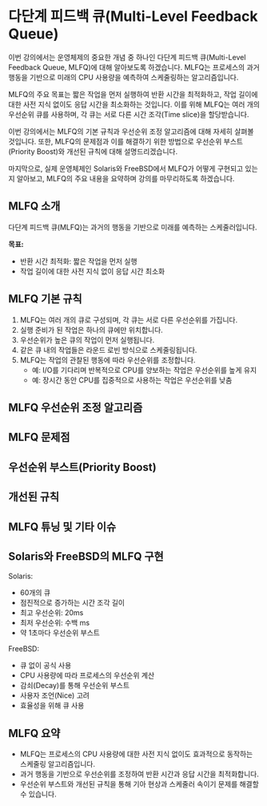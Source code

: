 # 다단계 피드백 큐(Multi-Level Feedback Queue)

이번 강의에서는 운영체제의 중요한 개념 중 하나인 다단계 피드백 큐(Multi-Level Feedback Queue, MLFQ)에 대해 알아보도록 하겠습니다. MLFQ는 프로세스의 과거 행동을 기반으로 미래의 CPU 사용량을 예측하여 스케줄링하는 알고리즘입니다.

MLFQ의 주요 목표는 짧은 작업을 먼저 실행하여 반환 시간을 최적화하고, 작업 길이에 대한 사전 지식 없이도 응답 시간을 최소화하는 것입니다. 이를 위해 MLFQ는 여러 개의 우선순위 큐를 사용하며, 각 큐는 서로 다른 시간 조각(Time slice)을 할당받습니다.

이번 강의에서는 MLFQ의 기본 규칙과 우선순위 조정 알고리즘에 대해 자세히 살펴볼 것입니다. 또한, MLFQ의 문제점과 이를 해결하기 위한 방법으로 우선순위 부스트(Priority Boost)와 개선된 규칙에 대해 설명드리겠습니다.

마지막으로, 실제 운영체제인 Solaris와 FreeBSD에서 MLFQ가 어떻게 구현되고 있는지 알아보고, MLFQ의 주요 내용을 요약하며 강의를 마무리하도록 하겠습니다.

## MLFQ 소개

다단계 피드백 큐(MLFQ)는 과거의 행동을 기반으로 미래를 예측하는 스케줄러입니다.

**목표:**

- 반환 시간 최적화: 짧은 작업을 먼저 실행
- 작업 길이에 대한 사전 지식 없이 응답 시간 최소화

## MLFQ 기본 규칙

1. MLFQ는 여러 개의 큐로 구성되며, 각 큐는 서로 다른 우선순위를 가집니다.
2. 실행 준비가 된 작업은 하나의 큐에만 위치합니다.
3. 우선순위가 높은 큐의 작업이 먼저 실행됩니다.
4. 같은 큐 내의 작업들은 라운드 로빈 방식으로 스케줄링됩니다.
5. MLFQ는 작업의 관찰된 행동에 따라 우선순위를 조정합니다.
   - 예: I/O를 기다리며 반복적으로 CPU를 양보하는 작업은 우선순위를 높게 유지
   - 예: 장시간 동안 CPU를 집중적으로 사용하는 작업은 우선순위를 낮춤

## MLFQ 우선순위 조정 알고리즘

## MLFQ 문제점

## 우선순위 부스트(Priority Boost)

## 개선된 규칙

## MLFQ 튜닝 및 기타 이슈

## Solaris와 FreeBSD의 MLFQ 구현

Solaris:

- 60개의 큐
- 점진적으로 증가하는 시간 조각 길이
- 최고 우선순위: 20ms
- 최저 우선순위: 수백 ms
- 약 1초마다 우선순위 부스트

FreeBSD:

- 큐 없이 공식 사용
- CPU 사용량에 따라 프로세스의 우선순위 계산
- 감쇠(Decay)를 통해 우선순위 부스트
- 사용자 조언(Nice) 고려
- 효율성을 위해 큐 사용

## MLFQ 요약

- MLFQ는 프로세스의 CPU 사용량에 대한 사전 지식 없이도 효과적으로 동작하는 스케줄링 알고리즘입니다.
- 과거 행동을 기반으로 우선순위를 조정하여 반환 시간과 응답 시간을 최적화합니다.
- 우선순위 부스트와 개선된 규칙을 통해 기아 현상과 스케줄러 속이기 문제를 해결할 수 있습니다.
